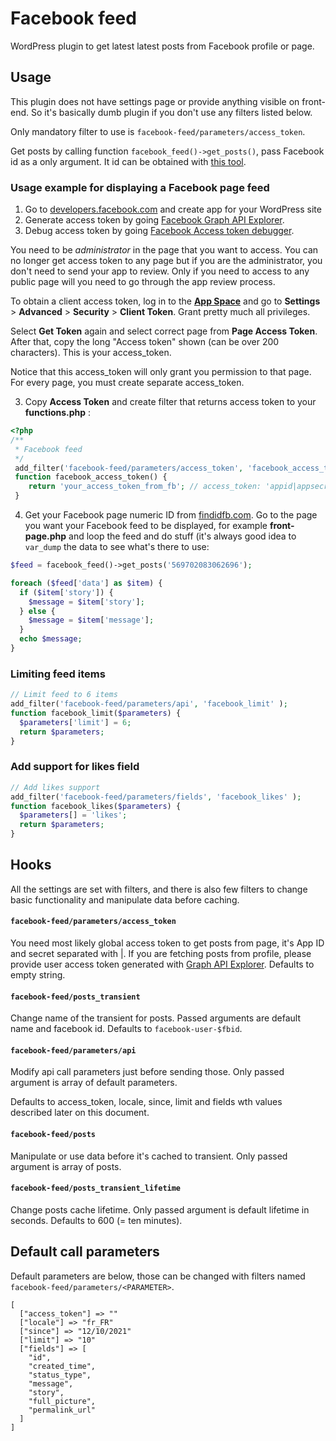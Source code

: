 # Facebook feed

WordPress plugin to get latest latest posts from Facebook profile or page.

## Usage

This plugin does not have settings page or provide anything visible on front-end. So it's basically dumb plugin if you don't use any filters listed below.

Only mandatory filter to use is `facebook-feed/parameters/access_token`.

Get posts by calling function `facebook_feed()->get_posts()`, pass Facebook id as a only argument. It id can be obtained with [this tool](https://findidfb.com/).

### Usage example for displaying a Facebook page feed

1. Go to [developers.facebook.com](https://developers.facebook.com/) and create app for your WordPress site
2. Generate access token by going [Facebook Graph API Explorer](https://developers.facebook.com/tools/explorer/).
3. Debug access token by going [Facebook Access token debugger](https://developers.facebook.com/tools/debug/accesstoken/).

You need to be _administrator_ in the page that you want to access. You can no longer get access token to any page but if you are the administrator, you don't need to send your app to review. Only if you need to access to any public page will you need to go through the app review process.

To obtain a client access token, log in to the [**App Space**](https://developers.facebook.com/apps) and go to **Settings** > **Advanced** > **Security** > **Client Token**. Grant pretty much all privileges.

Select **Get Token** again and select correct page from **Page Access Token**. After that, copy the long "Access token" shown (can be over 200 characters). This is your access_token.

Notice that this access_token will only grant you permission to that page. For every page, you must create separate access_token.

3. Copy **Access Token** and create filter that returns access token to your **functions.php** :

```php
<?php
/**
 * Facebook feed
 */
 add_filter('facebook-feed/parameters/access_token', 'facebook_access_token' );
 function facebook_access_token() {
    return 'your_access_token_from_fb'; // access_token: 'appid|appsecret'
 }
```

4. Get your Facebook page numeric ID from [findidfb.com](https://findidfb.com/). Go to the page you want your Facebook feed to be displayed, for example **front-page.php** and loop the feed and do stuff (it's always good idea to `var_dump` the data to see what's there to use:

```php
$feed = facebook_feed()->get_posts('569702083062696');

foreach ($feed['data'] as $item) {
  if ($item['story']) {
    $message = $item['story'];
  } else {
    $message = $item['message'];
  }
  echo $message;
}
```

### Limiting feed items

```php
// Limit feed to 6 items
add_filter('facebook-feed/parameters/api', 'facebook_limit' );
function facebook_limit($parameters) {
  $parameters['limit'] = 6;
  return $parameters;
}
```

### Add support for likes field

```php
// Add likes support
add_filter('facebook-feed/parameters/fields', 'facebook_likes' );
function facebook_likes($parameters) {
  $parameters[] = 'likes';
  return $parameters;
}
```

## Hooks

All the settings are set with filters, and there is also few filters to change basic functionality and manipulate data before caching.

#### `facebook-feed/parameters/access_token`

You need most likely global access token to get posts from page, it's App ID and secret separated with |. If you are fetching posts from profile, please provide user access token generated with [Graph API Explorer](https://developers.facebook.com/tools/explorer/).
Defaults to empty string.

#### `facebook-feed/posts_transient`

Change name of the transient for posts. Passed arguments are default name and facebook id.
Defaults to `facebook-user-$fbid`.

#### `facebook-feed/parameters/api`

Modify api call parameters just before sending those. Only passed argument is array of default parameters.

Defaults to access_token, locale, since, limit and fields wth values described later on this document.

#### `facebook-feed/posts`

Manipulate or use data before it's cached to transient. Only passed argument is array of posts.

#### `facebook-feed/posts_transient_lifetime`

Change posts cache lifetime. Only passed argument is default lifetime in seconds.
Defaults to 600 (= ten minutes).

## Default call parameters

Default parameters are below, those can be changed with filters named `facebook-feed/parameters/<PARAMETER>`.

```
[
  ["access_token"] => ""
  ["locale"] => "fr_FR"
  ["since"] => "12/10/2021"
  ["limit"] => "10"
  ["fields"] => [
    "id",
    "created_time",
    "status_type",
    "message",
    "story",
    "full_picture",
    "permalink_url"
  ]
]
```
